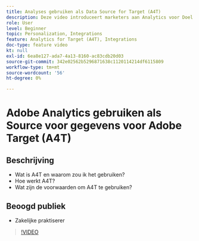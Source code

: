 ```yaml
---
title: Analyses gebruiken als Data Source for Target (A4T)
description: Deze video introduceert marketers aan Analytics voor Doel (A4T).
role: User
level: Beginner
topic: Personalization, Integrations
feature: Analytics for Target (A4T), Integrations
doc-type: feature video
kt: null
exl-id: 6ea8e127-ada7-4a13-8160-ac83cdb20d03
source-git-commit: 342e02562b5296871638c1120114214df6115809
workflow-type: tm+mt
source-wordcount: '56'
ht-degree: 0%

---
```


# Adobe Analytics gebruiken als Source voor gegevens voor Adobe Target (A4T)

## Beschrijving

* Wat is A4T en waarom zou ik het gebruiken?
* Hoe werkt A4T?
* Wat zijn de voorwaarden om A4T te gebruiken?

## Beoogd publiek

* Zakelijke praktiserer

>[!VIDEO](https://video.tv.adobe.com/v/17384/?quality=12)

